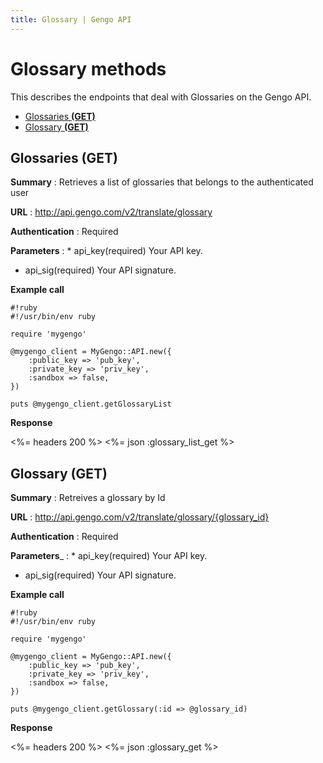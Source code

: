 ```yaml
---
title: Glossary | Gengo API
---
```


# Glossary methods

This describes the endpoints that deal with Glossaries on the Gengo API.

* [Glossaries __(GET)__](#glossaries-get)
* [Glossary __(GET)__](#glossary-get)


## Glossaries (GET)

__Summary__
: Retrieves a list of glossaries that belongs to the authenticated user

__URL__
: http://api.gengo.com/v2/translate/glossary

__Authentication__
: Required

__Parameters__
: * api_key(required) Your API key.
  * api_sig(required) Your API signature.

__Example call__

    #!ruby
    #!/usr/bin/env ruby

    require 'mygengo'

    @mygengo_client = MyGengo::API.new({
        :public_key => 'pub_key',
        :private_key => 'priv_key',
        :sandbox => false,
    })

    puts @mygengo_client.getGlossaryList


__Response__

<%= headers 200 %>
<%= json :glossary_list_get %>


## Glossary (GET)

__Summary__
: Retreives a glossary by Id

__URL__
: http://api.gengo.com/v2/translate/glossary/{glossary_id}

__Authentication__
: Required

__Parameters___
: * api_key(required) Your API key.
  * api_sig(required) Your API signature.

__Example call__

    #!ruby
    #!/usr/bin/env ruby

    require 'mygengo'

    @mygengo_client = MyGengo::API.new({
        :public_key => 'pub_key',
        :private_key => 'priv_key',
        :sandbox => false,
    })

    puts @mygengo_client.getGlossary(:id => @glossary_id)

__Response__

<%= headers 200 %>
<%= json :glossary_get %>
